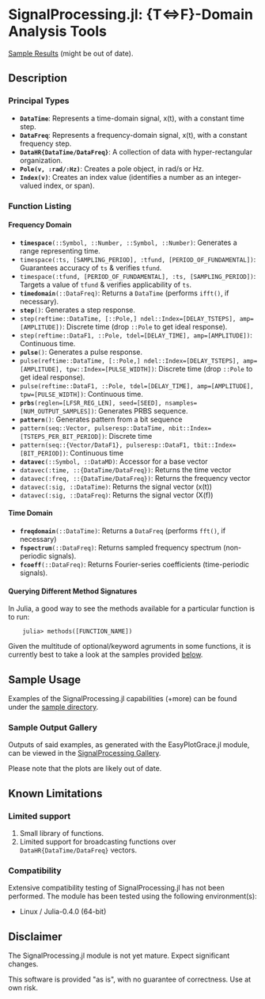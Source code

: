 # SignalProcessing.jl: {T&hArr;F}-Domain Analysis Tools

[Sample Results](https://github.com/ma-laforge/FileRepo/tree/master/SignalProcessing/sampleplots/README.md) (might be out of date).

## Description

### Principal Types

 - **`DataTime`**: Represents a time-domain signal, x(t), with a constant time step.
 - **`DataFreq`**: Represents a frequency-domain signal, x(t), with a constant frequency step.
 - **`DataHR{DataTime/DataFreq}`**: A collection of data with hyper-rectangular organization.
 - **`Pole(v, :rad/:Hz)`**: Creates a pole object, in rad/s or Hz.
 - **`Index(v)`**: Creates an index value (identifies a number as an integer-valued index, or span).


### Function Listing

#### Frequency Domain

 - **`timespace`**`(::Symbol, ::Number, ::Symbol, ::Number)`: Generates a range representing time.
  - `timespace(:ts, [SAMPLING_PERIOD], :tfund, [PERIOD_OF_FUNDAMENTAL])`: Guarantees accuracy of `ts` & verifies `tfund`.
  - `timespace(:tfund, [PERIOD_OF_FUNDAMENTAL], :ts, [SAMPLING_PERIOD])`: Targets a value of `tfund` & verifies applicability of `ts`.
 - **`timedomain`**`(::DataFreq)`: Returns a `DataTime` (performs `ifft()`, if necessary).
 - **`step`**`()`: Generates a step response.
  - `step(reftime::DataTime, [::Pole,] ndel::Index=[DELAY_TSTEPS], amp=[AMPLITUDE])`: Discrete time (drop `::Pole` to get ideal response).
  - `step(reftime::DataF1, ::Pole, tdel=[DELAY_TIME], amp=[AMPLITUDE])`: Continuous time.
 - **`pulse`**`()`: Generates a pulse response.
  - `pulse(reftime::DataTime, [::Pole,] ndel::Index=[DELAY_TSTEPS], amp=[AMPLITUDE], tpw::Index=[PULSE_WIDTH])`: Discrete time (drop `::Pole` to get ideal response).
  - `pulse(reftime::DataF1, ::Pole, tdel=[DELAY_TIME], amp=[AMPLITUDE], tpw=[PULSE_WIDTH])`: Continuous time.
 - **`prbs`**`(reglen=[LFSR_REG_LEN], seed=[SEED], nsamples=[NUM_OUTPUT_SAMPLES])`: Generates PRBS sequence.
 - **`pattern`**`()`: Generates pattern from a bit sequence
  - `pattern(seq::Vector, pulseresp::DataTime, nbit::Index=[TSTEPS_PER_BIT_PERIOD])`: Discrete time
  - `pattern(seq::{Vector/DataF1}, pulseresp::DataF1, tbit::Index=[BIT_PERIOD])`: Continuous time
 - **`datavec`**`(::Symbol, ::DataMD)`: Accessor for a base vector
  - `datavec(:time, ::{DataTime/DataFreq})`: Returns the time vector
  - `datavec(:freq, ::{DataTime/DataFreq})`: Returns the frequency vector
  - `datavec(:sig, ::DataTime)`: Returns the signal vector (x(t))
  - `datavec(:sig, ::DataFreq)`: Returns the signal vector (X(f))

#### Time Domain

 - **`freqdomain`**`(::DataTime)`: Returns a `DataFreq` (performs `fft()`, if necessary)
 - **`fspectrum`**`(::DataFreq)`: Returns sampled frequency spectrum (non-periodic signals).
 - **`fcoeff`**`(::DataFreq)`: Returns Fourier-series coefficients (time-periodic signals).

#### Querying Different Method Signatures

In Julia, a good way to see the methods available for a particular function is to run:

		julia> methods([FUNCTION_NAME])

Given the multitude of optional/keyword agruments in some functions, it is currently best to take a look at the samples provided [below](#SampleUsage).

<a name="SampleUsage"></a>
## Sample Usage

Examples of the SignalProcessing.jl capabilities (+more) can be found under the [sample directory](sample/).

### Sample Output Gallery

Outputs of said examples, as generated with the EasyPlotGrace.jl module, can be viewed in the [SignalProcessing Gallery](https://github.com/ma-laforge/FileRepo/tree/master/SignalProcessing/sampleplots).

Please note that the plots are likely out of date.

## Known Limitations

### Limited support

 1. Small library of functions.
 1. Limited support for broadcasting functions over `DataHR{DataTime/DataFreq}` vectors.

### Compatibility

Extensive compatibility testing of SignalProcessing.jl has not been performed.  The module has been tested using the following environment(s):

 - Linux / Julia-0.4.0 (64-bit)

## Disclaimer

The SignalProcessing.jl module is not yet mature.  Expect significant changes.

This software is provided "as is", with no guarantee of correctness.  Use at own risk.
